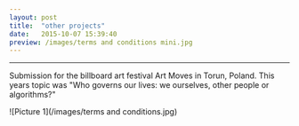 ```yaml
---
layout: post
title:  "other projects"
date:   2015-10-07 15:39:40
preview: /images/terms and conditions mini.jpg
---
```



---

Submission for the billboard art festival Art Moves in Torun, Poland. This years topic was  "Who governs our lives: we ourselves, other people or algorithms?"

![Picture 1](/images/terms and conditions.jpg)
